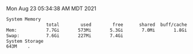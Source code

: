 Mon Aug 23 05:34:38 AM MDT 2021
```bash
System Memory
               total        used        free      shared  buff/cache   available
Mem:           7.7Gi       573Mi       5.3Gi       7.0Mi       1.8Gi       6.8Gi
Swap:          7.6Gi       227Mi       7.4Gi
System Storage
643M	.
```
